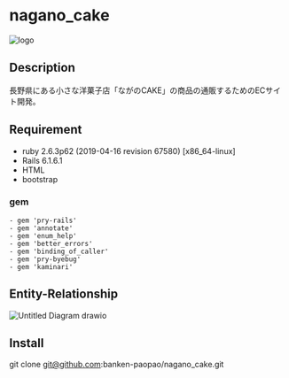 # nagano_cake

![logo](https://user-images.githubusercontent.com/101458830/179398951-de444e85-6d4b-4ffc-8d0d-2e6164dd5fa1.png)

## Description
長野県にある小さな洋菓子店「ながのCAKE」の商品の通販するためのECサイト開発。

## Requirement
- ruby 2.6.3p62 (2019-04-16 revision 67580) [x86_64-linux]
- Rails 6.1.6.1
- HTML
- bootstrap

### gem
```- gem 'devise'
- gem 'pry-rails'
- gem 'annotate'
- gem 'enum_help'
- gem 'better_errors'
- gem 'binding_of_caller'
- gem 'pry-byebug'
- gem 'kaminari'
```

## Entity-Relationship
![Untitled Diagram drawio](https://user-images.githubusercontent.com/101458830/179401355-4f22488d-585e-49be-9025-8a752b4d3757.png)

## Install
git clone git@github.com:banken-paopao/nagano_cake.git
